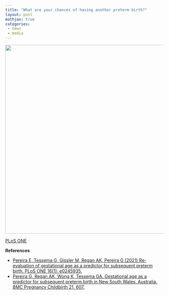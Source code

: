 ```yaml
---
title: "What are your chances of having another preterm birth?"
layout: post
mathjax: true
categories: 
 - news
 - media
---
```




<p align="center">
<img src="https://gavinfpereira.github.io/assets/pretermrecurrenceplos1.tif" width="600" height="600" />   
</p>

[PLoS ONE](https://doi.org/10.1371/journal.pone.0245935)


**References**
* [Pereira E, Tessema G, Gissler M, Regan AK, Pereira G (2021) Re-evaluation of gestational age as a predictor for subsequent preterm birth. PLoS ONE 16(1): e0245935.](https://doi.org/10.1371/journal.pone.0245935)
* [Pereira G, Regan AK, Wong K, Tessema GA. Gestational age as a predictor for subsequent preterm birth in New South Wales, Australia. BMC Pregnancy Childbirth 21, 607.](https://doi.org/10.1186/s12884-021-04084-x)
